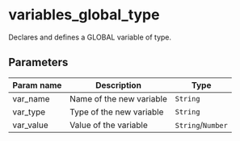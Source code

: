 variables_global_type
===========

Declares and defines a GLOBAL variable of type.

Parameters
----------

| Param name | Description | Type     |
 ------------|-------------|----------
| var_name     | Name of the new variable | `String` |
| var_type     | Type of the new variable | `String` |
| var_value     | Value of the variable | `String`/`Number` |
